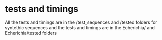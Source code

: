 # tests and timings 
All the tests and timings are in the /test_sequences and /tested folders for syntethic sequences and
the tests and timings are in the Echerichia/ and Echerichia/tested folders

